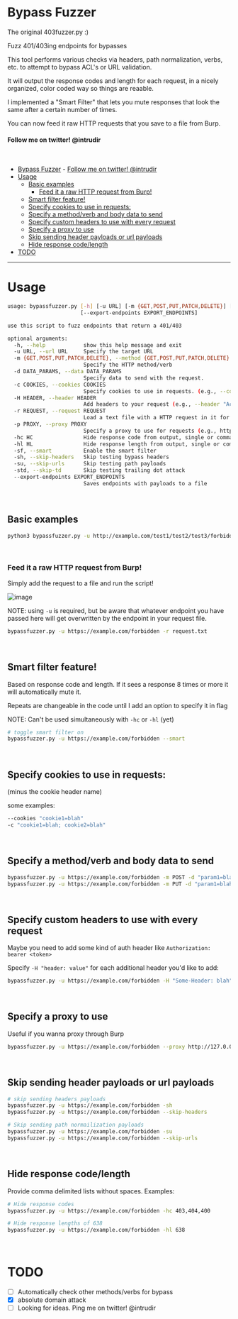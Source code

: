 # Bypass Fuzzer
The original 403fuzzer.py :)

Fuzz 401/403ing endpoints for bypasses

This tool performs various checks via headers, path normalization, verbs, etc. to attempt to bypass ACL's or URL validation.

It will output the response codes and length for each request, in a nicely organized, color coded way so things are reaable.

I implemented a "Smart Filter" that lets you mute responses that look the same after a certain number of times.

You can now feed it raw HTTP requests that you save to a file from Burp.

#### Follow me on twitter! @intrudir
<br>

- [Bypass Fuzzer](#bypass-fuzzer)
      - [Follow me on twitter! @intrudir](#follow-me-on-twitter-intrudir)
- [Usage](#usage)
  - [Basic examples](#basic-examples)
    - [Feed it a raw HTTP request from Burp!](#feed-it-a-raw-http-request-from-burp)
  - [Smart filter feature!](#smart-filter-feature)
  - [Specify cookies to use in requests:](#specify-cookies-to-use-in-requests)
  - [Specify a method/verb and body data to send](#specify-a-methodverb-and-body-data-to-send)
  - [Specify custom headers to use with every request](#specify-custom-headers-to-use-with-every-request)
  - [Specify a proxy to use](#specify-a-proxy-to-use)
  - [Skip sending header payloads or url payloads](#skip-sending-header-payloads-or-url-payloads)
  - [Hide response code/length](#hide-response-codelength)
- [TODO](#todo)


---
# Usage
```bash
usage: bypassfuzzer.py [-h] [-u URL] [-m {GET,POST,PUT,PATCH,DELETE}] [-d DATA_PARAMS] [-c COOKIES] [-H HEADER] [-r REQUEST] [-p PROXY] [-hc HC] [-hl HL] [-sf] [-sh] [-su] [-std]
                       [--export-endpoints EXPORT_ENDPOINTS]

use this script to fuzz endpoints that return a 401/403

optional arguments:
  -h, --help            show this help message and exit
  -u URL, --url URL     Specify the target URL
  -m {GET,POST,PUT,PATCH,DELETE}, --method {GET,POST,PUT,PATCH,DELETE}
                        Specify the HTTP method/verb
  -d DATA_PARAMS, --data DATA_PARAMS
                        Specify data to send with the request.
  -c COOKIES, --cookies COOKIES
                        Specify cookies to use in requests. (e.g., --cookies "cookie1=blah; cookie2=blah")
  -H HEADER, --header HEADER
                        Add headers to your request (e.g., --header "Accept: application/json" --header "Host: example.com"
  -r REQUEST, --request REQUEST
                        Load a text file with a HTTP request in it for fuzzing (e.g., --request req.txt
  -p PROXY, --proxy PROXY
                        Specify a proxy to use for requests (e.g., http://127.0.0.1:8080)
  -hc HC                Hide response code from output, single or comma separated
  -hl HL                Hide response length from output, single or comma separated
  -sf, --smart          Enable the smart filter
  -sh, --skip-headers   Skip testing bypass headers
  -su, --skip-urls      Skip testing path payloads
  -std, --skip-td       Skip testing trailing dot attack
  --export-endpoints EXPORT_ENDPOINTS
                        Saves endpoints with payloads to a file
```
<br>

## Basic examples
```bash
python3 bypassfuzzer.py -u http://example.com/test1/test2/test3/forbidden.html
```
<br>

### Feed it a raw HTTP request from Burp!
Simply add the request to a file and run the script!

![image](https://user-images.githubusercontent.com/24526564/188021983-2f38bac0-c144-45ce-9a45-3db32470a136.png)


NOTE: using `-u` is required, but be aware that whatever endpoint you have passed here will get overwritten by the endpoint in your request file.
```bash
bypassfuzzer.py -u https://example.com/forbidden -r request.txt
```
<br>

## Smart filter feature!
Based on response code and length. If it sees a response 8 times or more it will automatically mute it.

Repeats are changeable in the code until I add an option to specify it in flag

NOTE: Can't be used simultaneously with `-hc` or `-hl` (yet)

```bash
# toggle smart filter on
bypassfuzzer.py -u https://example.com/forbidden --smart
```
<br>

## Specify cookies to use in requests:
(minus the cookie header name)  

some examples:
```bash
--cookies "cookie1=blah"
-c "cookie1=blah; cookie2=blah"
```
<br>

## Specify a method/verb and body data to send
```bash
bypassfuzzer.py -u https://example.com/forbidden -m POST -d "param1=blah&param2=blah2"
bypassfuzzer.py -u https://example.com/forbidden -m PUT -d "param1=blah&param2=blah2"
```
<br>

## Specify custom headers to use with every request
Maybe you need to add some kind of auth header like `Authorization: bearer <token>`

Specify `-H "header: value"` for each additional header you'd like to add:
```bash
bypassfuzzer.py -u https://example.com/forbidden -H "Some-Header: blah" -H "Authorization: Bearer 1234567"
```
<br>

## Specify a proxy to use
Useful if you wanna proxy through Burp
```bash
bypassfuzzer.py -u https://example.com/forbidden --proxy http://127.0.0.1:8080
```
<br>

## Skip sending header payloads or url payloads
```bash
# skip sending headers payloads
bypassfuzzer.py -u https://example.com/forbidden -sh
bypassfuzzer.py -u https://example.com/forbidden --skip-headers

# Skip sending path normailization payloads
bypassfuzzer.py -u https://example.com/forbidden -su
bypassfuzzer.py -u https://example.com/forbidden --skip-urls
```
<br>

## Hide response code/length
Provide comma delimited lists without spaces.
Examples:
```bash
# Hide response codes
bypassfuzzer.py -u https://example.com/forbidden -hc 403,404,400  

# Hide response lengths of 638
bypassfuzzer.py -u https://example.com/forbidden -hl 638  
```
<br>

# TODO
- [ ] Automatically check other methods/verbs for bypass
- [x] absolute domain attack
- [ ] Looking for ideas. Ping me on twitter! @intrudir
